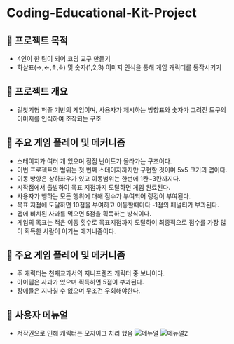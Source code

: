 # Coding-Educational-Kit-Project
## 📌 프로젝트 목적
- 4인이 한 팀이 되어 코딩 교구 만들기
- 화살표(→,←,↑,↓) 및 숫자(1,2,3) 이미지 인식을 통해 게임 캐릭터를 동작시키기

## 📌 프로젝트 개요
- 길찾기형 퍼즐 기반의 게임이며, 사용자가 제시하는 방향표와 숫자가 그려진 도구의 이미지를 인식하여 조작되는 구조

## 📌 주요 게임 플레이 및 메커니즘
- 스테이지가 여러 개 있으며 점점 난이도가 올라가는 구조이다.
- 이번 프로젝트의 범위는 첫 번째 스테이지까지만 구현할 것이며 5x5 크기의 맵이다.
- 이동 방향은 상하좌우가 있고 이동범위는 한번에 1칸~3칸까지다.
- 시작점에서 출발하여 목표 지점까지 도달하면 게임 완료된다.
- 사용자가 행하는 모든 행위에 대해 점수가 부여되어 랭킹이 부여된다.
- 목표 지점에 도달하면 10점을 부여하고 이동할때마다 -1점의 페널티가 부과된다.
- 맵에 비치된 사과를 먹으면 5점을 획득하는 방식이다.
- 게임의 목표는 적은 이동 횟수로 목표지점까지 도달하여 최종적으로 점수를 가장 많이 획득한 사람이 이기는 메커니즘이다.

## 📌 주요 게임 플레이 및 메커니즘
- 주 캐릭터는 천재교과서의 지니프렌즈 캐릭터 중 보니이다.
- 아이템은 사과가 있으며 획득하면 5점이 부과된다.
- 장애물은 지나칠 수 없으며 무조건 우회해야한다.

## 📌 사용자 메뉴얼
- 저작권으로 인해 캐릭터는 모자이크 처리 했음
![메뉴얼](https://github.com/chunjae-Big-4/Coding-Educational-Kit-Project/assets/139209756/0b6db4ca-e08b-483c-994e-6ced4aeffa61)
![메뉴얼2](https://github.com/chunjae-Big-4/Coding-Educational-Kit-Project/assets/139209756/d7a89829-fc5c-49dc-b4f1-8b23adff542b)
